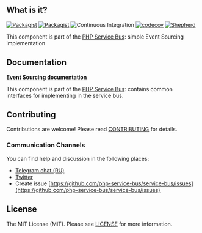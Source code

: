 ## What is it?

[![Packagist](https://img.shields.io/packagist/v/php-service-bus/event-sourcing.svg)](https://packagist.org/packages/php-service-bus/event-sourcing)
[![Packagist](https://img.shields.io/packagist/dt/php-service-bus/event-sourcing.svg)](https://packagist.org/packages/php-service-bus/event-sourcing)
![Continuous Integration](https://github.com/php-service-bus/event-sourcing/workflows/Continuous%20Integration/badge.svg)
[![codecov](https://codecov.io/gh/php-service-bus/event-sourcing/branch/v5.0/graph/badge.svg?token=0bKwdiuo0S)](https://codecov.io/gh/php-service-bus/event-sourcing)
[![Shepherd](https://shepherd.dev/github/php-service-bus/event-sourcing/coverage.svg)](https://shepherd.dev/github/php-service-bus/event-sourcing)

This component is part of the [PHP Service Bus](https://github.com/php-service-bus/service-bus): simple Event Sourcing implementation

## Documentation
[**Event Sourcing documentation**](https://github.com/php-service-bus/service-bus/blob/v5.0/.documentation/event_sourcing.md)

This component is part of the [PHP Service Bus](https://github.com/php-service-bus/service-bus): contains common interfaces for implementing in the service bus.

## Contributing
Contributions are welcome! Please read [CONTRIBUTING](.github/CONTRIBUTING.md) for details.

### Communication Channels
You can find help and discussion in the following places:
* [Telegram chat (RU)](https://t.me/php_service_bus)
* [Twitter](https://twitter.com/PhpBus)
* Create issue [https://github.com/php-service-bus/service-bus/issues](https://github.com/php-service-bus/service-bus/issues)

## License

The MIT License (MIT). Please see [LICENSE](LICENSE.md) for more information.
